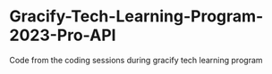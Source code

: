 # Gracify-Tech-Learning-Program-2023-Pro-API
Code from the coding sessions during gracify tech learning program
